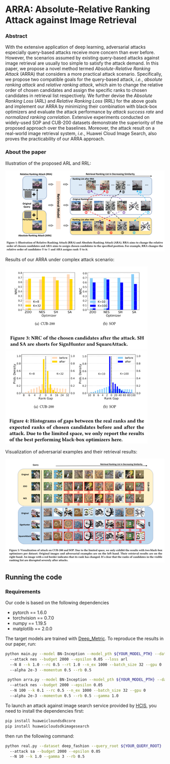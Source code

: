 # ARRA: Absolute-Relative Ranking Attack against Image Retrieval

### Abstract
With the extensive application of deep learning, adversarial attacks especially query-based attacks receive more concern than ever before.
However, the scenarios assumed by existing query-based attacks against image retrieval are usually too simple to satisfy the attack demand.
In this paper, we propose a novel method termed *Absolute-Relative Ranking Attack* (ARRA) that considers a more practical attack scenario.
Specifically, we propose two compatible goals for the query-based attack, *i.e.*, *absolute ranking attack* and *relative ranking attack*, which aim to change the relative order of chosen candidates and assign the specific ranks to chosen candidates in retrieval list respectively.
We further devise the *Absolute Ranking Loss* (ARL) and *Relative Ranking Loss* (RRL) for the above goals and implement our ARRA by minimizing their combination with black-box optimizers and evaluate the attack performance by *attack success rate* and *normalized ranking correlation*.
Extensive experiments conducted on widely-used SOP and CUB-200 datasets demonstrate the superiority of the proposed approach over the baselines.
Moreover, the attack result on a real-world image retrieval system, *i.e.*, Huawei Cloud Image Search, also proves the practicability of our ARRA approach.

### About the paper
Illustration of the proposed ARL and RRL:

<img src="figures/illustration.PNG#pic_center" width=800>

Results of our ARRA under complex attack scenario:

<img src="figures/nrc.PNG#pic_center" width=450>

<img src="figures/asr.PNG#pic_center" width=450>

Visualization of adversarial examples and their retrieval results:

<img src="figures/results.PNG#pic_center" width=800>

## Running the code
### Requirements
Our code is based on the following dependencies
- pytorch == 1.6.0
- torchvision == 0.7.0
- numpy == 1.19.5
- matplotlib == 2.0.0

The target models are trained with [Deep_Metric](https://github.com/bnu-wangxun/Deep_Metric/).
To reproduce the results in our paper, run:
```sh
python main.py --model BN-Inception --model_pth ${YOUR_MODEL_PTH} --dataset cub
  --attack nes --budget 2000 --epsilon 0.05 --loss arl
  --N 8 --k 1.0 --rc 0.5 --rt 1.0 --n_ex 1000 --batch_size 32 --gpu 0
  --alpha 2e-3 --momentum 0.5 --rb 0.5
```
```sh
 python arra.py --model BN-Inception --model_pth ${YOUR_MODEL_PTH} --dataset sop
  --attack nes --budget 2000 --epsilon 0.05
  --N 100 --k 0.1 --rc 0.5 --n_ex 1000 --batch_size 32 --gpu 0
  --alpha 2e-3 --momentum 0.5 --rb 0.5 --gamma 1.0
```
To launch an attack against image search service provided by [HCIS](https://www.huaweicloud.com/intl/en-us/product/imagesearch.html),
you need to install the dependencies first:
```sh
pip install huaweicloundsdkcore
pip install huaweicloudsdkimagesearch
```
then run the following command:
```sh
python real.py --dataset deep_fashion --query_root ${YOUR_QUERY_ROOT}
  --attack sa --budget 2000 --epsilon 0.05
  --N 10 --k 1.0 --gamma 3 --rb 0.5
```
